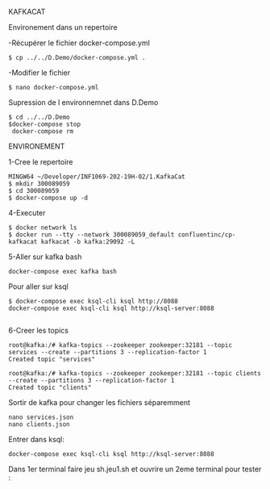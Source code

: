 KAFKACAT

Environement dans un repertoire

 -Récupérer le fichier docker-compose.yml 
 
 ``` 
 $ cp ../../D.Demo/docker-compose.yml .
 ```
 
 -Modifier le fichier
 
 ```
 $ nano docker-compose.yml
 ```
 

Supression de l environnemnet dans D.Demo
```
$ cd ../../D.Demo
$docker-compose stop 
 docker-compose rm 
 ```
 
 
 
ENVIRONEMENT

1-Cree le repertoire

```  
MINGW64 ~/Developer/INF1069-202-19H-02/1.KafkaCat
$ mkdir 300089059
$ cd 300089059
$ docker-compose up -d 
 ```
 

 
 4-Executer
 
 ``` 
$ docker network ls
$ docker run --tty --network 300089059_default confluentinc/cp-kafkacat kafkacat -b kafka:29092 -L
```

5-Aller sur kafka bash

``` 
docker-compose exec kafka bash 
```
Pour aller sur ksql
```
$ docker-compose exec ksql-cli ksql http://8088
docker-compose exec ksql-cli ksql http://ksql-server:8088


```

6-Creer les topics
``` 
root@kafka:/# kafka-topics --zookeeper zookeeper:32181 --topic services --create --partitions 3 --replication-factor 1
Created topic "services" 
```

``` 
root@kafka:/# kafka-topics --zookeeper zookeeper:32181 --topic clients --create --partitions 3 --replication-factor 1
Created topic "clients" 
```
Sortir de kafka pour changer les fichiers séparemment
```
nano services.json
nano clients.json
```
Entrer dans ksql:
``` 
docker-compose exec ksql-cli ksql http://ksql-server:8088 
```
Dans 1er terminal faire jeu sh.jeu1.sh et ouvrire un 2eme terminal pour tester :
  
